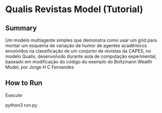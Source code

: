 # Qualis Revistas Model (Tutorial)

## Summary

Um modelo multiagente simples que demonstra como usar um grid para montar um esquema de variação de humor de agentes acadêmicos envolvidos na classificação de um conjunto de revistas da CAPES, no modelo Qualis, desenvolvido durante aula de computação experimental, baseado em modificação do código do exemplo do Boltzmann Wealth Model, por Jorge H C Fernandes

## How to Run

Execute 

python3 run.py

